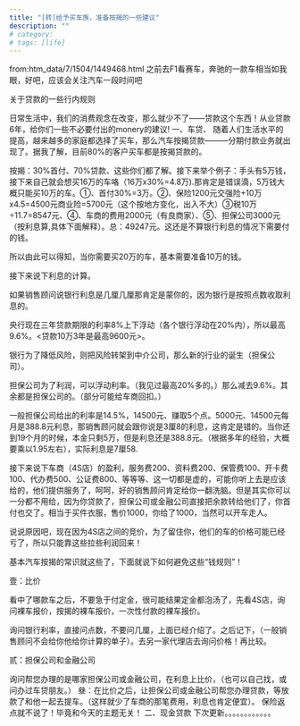 ```yaml
---
title: "[转]给予买车族，准备按揭的一些建议"
description: ""
# category: 
# tags: [life]
---
```


from:htm_data/7/1504/1449468.html
之前去F1看赛车，奔驰的一款车相当如我眼，好吧，应该会关注汽车一段时间吧

关于贷款的一些行内规则

日常生活中，我们的消费观念在改变，那么就少不了——贷款这个东西！从业贷款6年，给你们一些不必要付出的monery的建议!
  一、车贷、
随着人们生活水平的提高，越来越多的家庭都选择了买车，那么汽车按揭贷款———分期付款业务就出现了。据我了解，目前80%的客户买车都是按揭贷款的。

按揭：30%首付、70%贷款、这些你们都了解。接下来举个例子：手头有5万钱，接下来自己就会想买16万的车咯（16万x30%=4.8万).那肯定是错误滴，5万钱大概只能买10万的车。①、首付30%=3万。②、保险1200元交强险+10万x4.5=4500元商业险=5700元（这个按地方变化，出入不大）③税10万÷11.7=8547元、④、车商的费用2000元（有良商家）、⑤、担保公司3000元（按利息算,具体下面解释）。总：49247元。这还是不算银行利息的情况下需要付的钱。

所以由此可以得知，当你需要买20万的车，基本需要准备10万的钱。

接下来说下利息的计算。

如果销售顾问说银行利息是几厘几厘那肯定是蒙你的，因为银行是按照点数收取利息的。

央行现在三年贷款期限的利率8%上下浮动（各个银行浮动在20%内），所以最高9.6%。<贷款10万3年是最高9600元>。

银行为了降低风险，则把风险转架到中介公司，那么新的行业的诞生（担保公司）。

担保公司为了利润，可以浮动利率。（我见过最高20%多的。）那么减去9.6%。其余都是担保公司的。（部分可能给车商回扣。）

一般担保公司给出的利率是14.5%，14500元、赚取5个点。5000元、14500元每月是388.8元利息，那销售顾问就会跟你说是3厘8的利息，这肯定是错的。当你还到19个月的时候，本金只剩5万，但是利息还是388.8元。（根据多年的经验，大概要乘以1.95左右），实际利息是7厘58.

接下来说下车商（4S店）的盈利，服务费200、资料费200、保管费100、开卡费100、代办费500、公证费800、等等等、这一切都是虚的，可能你听上去是应该给的，他们提供服务了，呵呵，好的销售顾问肯定给你一翻洗脑。但是其实你可以一分都不用给，因为你贷款了，担保公司或金融公司直接把余款转给他们了，你首付也交了。相当于买件衣服，售价1000，你给了1000，当然可以开车走人。

说说原因吧，现在因为4S店之间的竞价，为了留住你，他们的车的价格可能已经亏了，所以只能靠这些拉些利润回来！

基本汽车按揭的常识就这些了，下面就说下如何避免这些“钱规则”！

壹：比价

看中了哪款车之后，不要急于付定金，很可能结果定金都泡汤了，先看4S店，询问裸车报价，按揭的裸车报价，一次性付款的裸车报价。

询问银行利率，直接问点数，不要问几厘，上面已经介绍了。之后记下，（一般销售顾问不会给你他给你计算的单子）。去另一家代理店去询问价格！再比较。

贰：担保公司和金融公司

询问帮您办理的是哪家担保公司或金融公司，在利息上比价，（也可以自己找，或问办过车贷朋友。）
      叄：在比价之后，让担保公司或金融公司帮您办理贷款，等放款了和他一起去提车。（这样就少了车商的那笔费用，利息也肯定便宜）。
      保险返点就不说了！毕竟和今天的主题无关！
  二、现金贷款
    下次更新。。。。。。。。。。。。